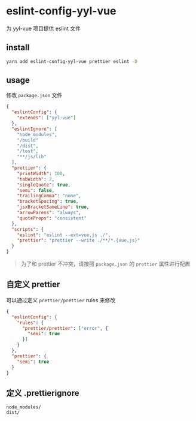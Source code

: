 # eslint-config-yyl-vue
为 yyl-vue 项目提供 eslint 文件

## install
```bash
yarn add eslint-config-yyl-vue prettier eslint -D
```

## usage
修改 `package.json` 文件
```json
{
  "eslintConfig": {
    "extends": ["yyl-vue"]
  },
  "eslintIgnore": [
    "node_modules",
    "/build"
    "/dist",
    "/test",
    "**/js/lib"
  ],
  "prettier": {
    "printWidth": 100,
    "tabWidth": 2,
    "singleQuote": true,
    "semi": false,
    "trailingComma": "none",
    "bracketSpacing": true,
    "jsxBracketSameLine": true,
    "arrowParens": "always",
    "quoteProps": "consistent"
  },
  "scripts": {
    "eslint": "eslint --ext=vue,js ./",
    "prettier": "prettier --write ./**/*.{vue,js}"
  }
}
```
> 为了和 prettier 不冲突，请按照 `package.json` 的 `prettier` 属性进行配置

## 自定义 prettier
可以通过定义 `prettier/prettier` rules 来修改
```json
{
  "eslintConfig": {
    "rules": {
      "prettier/prettier": ["error", {
        "semi": true
      }]
    }
  },
  "prettier": {
    "semi": true
  }
}
```

## 定义 .prettierignore
```
node_modules/
dist/
```
